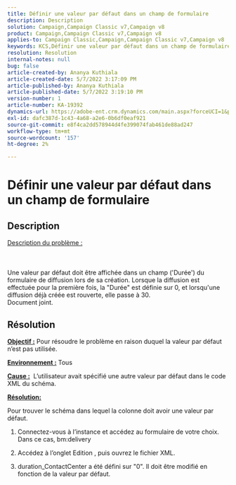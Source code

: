 ```yaml
---
title: Définir une valeur par défaut dans un champ de formulaire
description: Description
solution: Campaign,Campaign Classic v7,Campaign v8
product: Campaign,Campaign Classic v7,Campaign v8
applies-to: Campaign Classic,Campaign,Campaign Classic v7,Campaign v8
keywords: KCS,Définir une valeur par défaut dans un champ de formulaire
resolution: Resolution
internal-notes: null
bug: false
article-created-by: Ananya Kuthiala
article-created-date: 5/7/2022 3:17:09 PM
article-published-by: Ananya Kuthiala
article-published-date: 5/7/2022 3:19:10 PM
version-number: 1
article-number: KA-19392
dynamics-url: https://adobe-ent.crm.dynamics.com/main.aspx?forceUCI=1&pagetype=entityrecord&etn=knowledgearticle&id=ffdd6cc2-18ce-ec11-a7b5-0022480a8e40
exl-id: dafc387d-1c43-4a68-a2e6-0b6df0eaf921
source-git-commit: e8f4ca2dd578944d4fe399074fab461de88ad247
workflow-type: tm+mt
source-wordcount: '157'
ht-degree: 2%

---
```


# Définir une valeur par défaut dans un champ de formulaire

## Description

<u>Description du problème :</u><br><br> <br><br>Une valeur par défaut doit être affichée dans un champ (&#39;Durée&#39;) du formulaire de diffusion lors de sa création. Lorsque la diffusion est effectuée pour la première fois, la &quot;Durée&quot; est définie sur 0, et lorsqu&#39;une diffusion déjà créée est rouverte, elle passe à 30.
<br>Document joint.<br>

## Résolution


<b><u>Objectif :</u></b> Pour résoudre le problème en raison duquel la valeur par défaut n’est pas utilisée.

<b><u>Environnement :</u></b> Tous

<b><u>Cause :</u></b>  L’utilisateur avait spécifié une autre valeur par défaut dans le code XML du schéma.

<b><u>Résolution:</u></b>

Pour trouver le schéma dans lequel la colonne doit avoir une valeur par défaut.

1. Connectez-vous à l’instance et accédez au formulaire de votre choix. Dans ce cas, bm:delivery

2. Accédez à l’onglet Edition , puis ouvrez le fichier XML.

3. duration_ContactCenter a été défini sur &quot;0&quot;. Il doit être modifié en fonction de la valeur par défaut.
